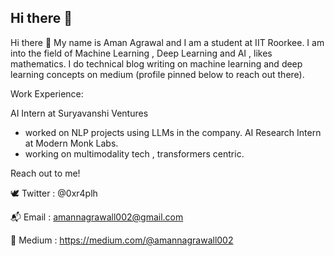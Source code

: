 ## Hi there 👋
Hi there 👋
My name is Aman Agrawal and I am a student at IIT Roorkee. I am into the field of Machine Learning , Deep Learning and AI , likes mathematics.
I do technical blog writing on machine learning and deep learning concepts on medium (profile pinned below to reach out there).

Work Experience:

AI Intern at Suryavanshi Ventures
- worked on NLP projects using LLMs in the company.
AI Research Intern at Modern Monk Labs.
- working on multimodality tech , transformers centric.

Reach out to me!

🕊️ Twitter : @0xr4plh 

📬 Email : amannagrawall002@gmail.com

💬 Medium : https://medium.com/@amannagrawall002



<!--
**0xr4plh/0xr4plh** is a ✨ _special_ ✨ repository because its `README.md` (this file) appears on your GitHub profile.

Here are some ideas to get you started:

- 🔭 I’m currently working on ...
- 🌱 I’m currently learning ...
- 👯 I’m looking to collaborate on ...
- 🤔 I’m looking for help with ...
- 💬 Ask me about ...
- 📫 How to reach me: ...
- 😄 Pronouns: ...
- ⚡ Fun fact: ...
-->
